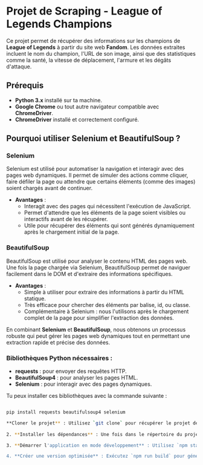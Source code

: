 # Projet de Scraping - League of Legends Champions

Ce projet permet de récupérer des informations sur les champions de **League of Legends** à partir du site web **Fandom**. Les données extraites incluent le nom du champion, l'URL de son image, ainsi que des statistiques comme la santé, la vitesse de déplacement, l'armure et les dégâts d'attaque.

## Prérequis

- **Python 3.x** installé sur ta machine.
- **Google Chrome** ou tout autre navigateur compatible avec **ChromeDriver**.
- **ChromeDriver** installé et correctement configuré.

## Pourquoi utiliser **Selenium** et **BeautifulSoup** ?

### **Selenium**
Selenium est utilisé pour automatiser la navigation et interagir avec des pages web dynamiques. Il permet de simuler des actions comme cliquer, faire défiler la page ou attendre que certains éléments (comme des images) soient chargés avant de continuer. 

- **Avantages** :
  - Interagit avec des pages qui nécessitent l'exécution de JavaScript.
  - Permet d'attendre que les éléments de la page soient visibles ou interactifs avant de les récupérer.
  - Utile pour récupérer des éléments qui sont générés dynamiquement après le chargement initial de la page.

### **BeautifulSoup**
BeautifulSoup est utilisé pour analyser le contenu HTML des pages web. Une fois la page chargée via Selenium, BeautifulSoup permet de naviguer facilement dans le DOM et d'extraire des informations spécifiques.

- **Avantages** :
  - Simple à utiliser pour extraire des informations à partir du HTML statique.
  - Très efficace pour chercher des éléments par balise, id, ou classe.
  - Complémentaire à Selenium : nous l'utilisons après le chargement complet de la page pour simplifier l'extraction des données.

En combinant **Selenium** et **BeautifulSoup**, nous obtenons un processus robuste qui peut gérer les pages web dynamiques tout en permettant une extraction rapide et précise des données.

### Bibliothèques Python nécessaires :

- **requests** : pour envoyer des requêtes HTTP.
- **BeautifulSoup4** : pour analyser les pages HTML.
- **Selenium** : pour interagir avec des pages dynamiques.

Tu peux installer ces bibliothèques avec la commande suivante :

```bash

pip install requests beautifulsoup4 selenium

**Cloner le projet** : Utilisez `git clone` pour récupérer le projet depuis GitHub (ou un autre service de gestion de version).
   
2. **Installer les dépendances** : Une fois dans le répertoire du projet, exécutez `npm install` pour installer toutes les dépendances nécessaires listées dans `package.json`.

3. **Démarrer l'application en mode développement** : Utilisez `npm start` pour démarrer le serveur de développement. L'application sera accessible à l'adresse [http://localhost:3000](http://localhost:3000) dans votre navigateur.

4. **Créer une version optimisée** : Exécutez `npm run build` pour générer une version prête pour la production dans le dossier `build/`.
